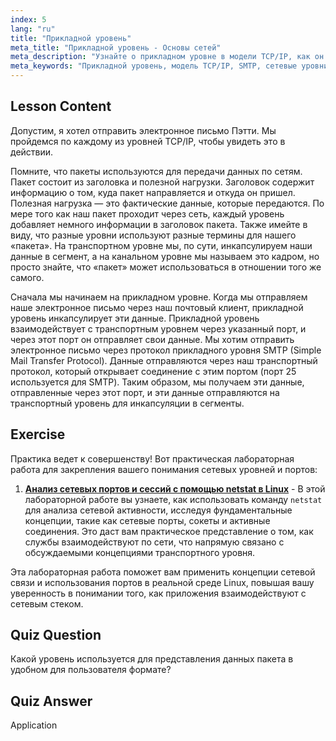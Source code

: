 ```yaml
---
index: 5
lang: "ru"
title: "Прикладной уровень"
meta_title: "Прикладной уровень - Основы сетей"
meta_description: "Узнайте о прикладном уровне в модели TCP/IP, как он обрабатывает данные для электронной почты (SMTP) и его роль в сетевой связи. Изучите сетевые уровни."
meta_keywords: "Прикладной уровень, модель TCP/IP, SMTP, сетевые уровни, сети Linux, руководство для начинающих, сетевая связь"
---
```


## Lesson Content

Допустим, я хотел отправить электронное письмо Пэтти. Мы пройдемся по каждому из уровней TCP/IP, чтобы увидеть это в действии.

Помните, что пакеты используются для передачи данных по сетям. Пакет состоит из заголовка и полезной нагрузки. Заголовок содержит информацию о том, куда пакет направляется и откуда он пришел. Полезная нагрузка — это фактические данные, которые передаются. По мере того как наш пакет проходит через сеть, каждый уровень добавляет немного информации в заголовок пакета. Также имейте в виду, что разные уровни используют разные термины для нашего «пакета». На транспортном уровне мы, по сути, инкапсулируем наши данные в сегмент, а на канальном уровне мы называем это кадром, но просто знайте, что «пакет» может использоваться в отношении того же самого.

Сначала мы начинаем на прикладном уровне. Когда мы отправляем наше электронное письмо через наш почтовый клиент, прикладной уровень инкапсулирует эти данные. Прикладной уровень взаимодействует с транспортным уровнем через указанный порт, и через этот порт он отправляет свои данные. Мы хотим отправить электронное письмо через протокол прикладного уровня SMTP (Simple Mail Transfer Protocol). Данные отправляются через наш транспортный протокол, который открывает соединение с этим портом (порт 25 используется для SMTP). Таким образом, мы получаем эти данные, отправленные через этот порт, и эти данные отправляются на транспортный уровень для инкапсуляции в сегменты.

## Exercise

Практика ведет к совершенству! Вот практическая лабораторная работа для закрепления вашего понимания сетевых уровней и портов:

1. **[Анализ сетевых портов и сессий с помощью netstat в Linux](https://labex.io/ru/labs/comptia-analyze-network-ports-and-sessions-with-netstat-in-linux-592741)** - В этой лабораторной работе вы узнаете, как использовать команду `netstat` для анализа сетевой активности, исследуя фундаментальные концепции, такие как сетевые порты, сокеты и активные соединения. Это даст вам практическое представление о том, как службы взаимодействуют по сети, что напрямую связано с обсуждаемыми концепциями транспортного уровня.

Эта лабораторная работа поможет вам применить концепции сетевой связи и использования портов в реальной среде Linux, повышая вашу уверенность в понимании того, как приложения взаимодействуют с сетевым стеком.

## Quiz Question

Какой уровень используется для представления данных пакета в удобном для пользователя формате?

## Quiz Answer

Application
